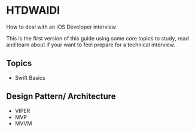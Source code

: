 # HTDWAIDI
How to deal with an iOS Developer interview

This is the first version of this guide using some core topics to study, read and learn about if your want to feel prepare for a technical interview.
## Topics
- Swift Basics

## Design Pattern/ Architecture
- VIPER 
- MVP
- MVVM
